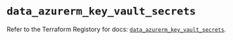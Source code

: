 # `data_azurerm_key_vault_secrets`

Refer to the Terraform Registory for docs: [`data_azurerm_key_vault_secrets`](https://registry.terraform.io/providers/hashicorp/azurerm/3.56.0/docs/data-sources/key_vault_secrets).
